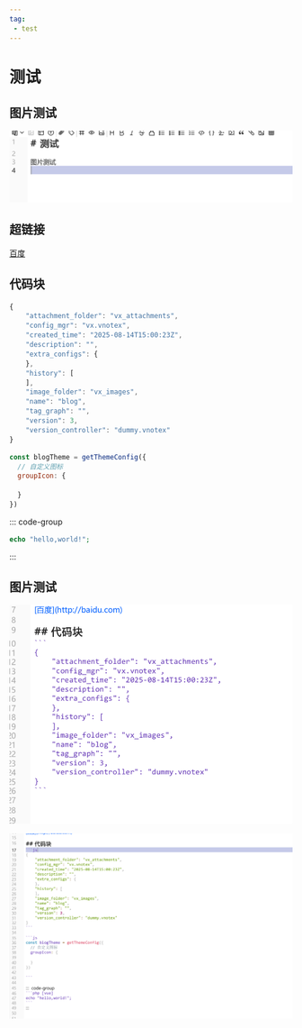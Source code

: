 ```yaml
---
tag:
 - test
---  
```

  
# 测试

## 图片测试
![](https://raw.githubusercontent.com/jieapi/cdn/main/blog/笔记.md/176406412849332.png)

## 超链接
[百度](http://baidu.com)  
  
## 代码块
```js
{
    "attachment_folder": "vx_attachments",
    "config_mgr": "vx.vnotex",
    "created_time": "2025-08-14T15:00:23Z",
    "description": "",
    "extra_configs": {
    },
    "history": [
    ],
    "image_folder": "vx_images",
    "name": "blog",
    "tag_graph": "",
    "version": 3,
    "version_controller": "dummy.vnotex"
}
```

```js
const blogTheme = getThemeConfig({
  // 自定义图标
  groupIcon: {

  }
})

```

:::  code-group
```php [vue]
echo "hello,world!";
```  
:::



## 图片测试


![](https://raw.githubusercontent.com/jieapi/cdn/main/blog/笔记.md/327475514017671.png)


![](https://raw.githubusercontent.com/jieapi/cdn/main/blog/guide/笔记.md/356782287973930.png)